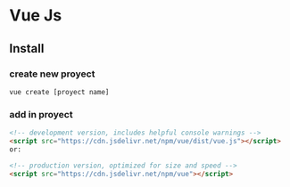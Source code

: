 # Vue Js

## Install

### create new proyect

`vue create [proyect name]`

### add in proyect
```html
<!-- development version, includes helpful console warnings -->
<script src="https://cdn.jsdelivr.net/npm/vue/dist/vue.js"></script>
or:

<!-- production version, optimized for size and speed -->
<script src="https://cdn.jsdelivr.net/npm/vue"></script>
```

##  
